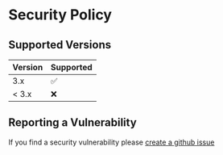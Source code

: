 # Security Policy

## Supported Versions


| Version | Supported          |
| ------- | ------------------ |
| 3.x   | :white_check_mark: |
| < 3.x   | :x:                |


## Reporting a Vulnerability

If you find a security vulnerability please [create a github issue](https://github.com/bcgov/devhub-app-web/issues/choose)
